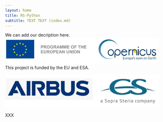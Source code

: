```yaml
---
layout: home
title: RS-Python
subtitle: TEXT TEXT (index.md)
---
```

We can add our decription here.
![This project is funded by the EU and ESA.](/assets/img/ESA-UE.jpg)
This project is funded by the EU and ESA.

![Airbus and CS-Group](/assets/img/Airbus-CS.jpg)

XXX
